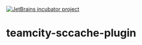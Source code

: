 [![JetBrains incubator project](https://jb.gg/badges/incubator-flat-square.svg)](https://github.com/JetBrains#jetbrains-on-github)

# teamcity-sccache-plugin

